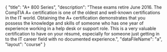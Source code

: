 {
	"title": "A+ 800 Series",
	"description": "These exams retire June 2016. The CompTIA A+ certification is one of the oldest and well-known certifications in the IT world. Obtaining the A+ certification demonstrates that you possess the knowledge and skills of someone who has one year of experience working in a help desk or support role. This is a very valuable certification to have on your résumé, especially for someone just getting in to the IT career field with no documented experience.",
	"dataFileName": "a",
	"layout": "course"
}